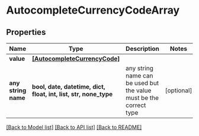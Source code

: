 # AutocompleteCurrencyCodeArray


## Properties
Name | Type | Description | Notes
------------ | ------------- | ------------- | -------------
**value** | [**[AutocompleteCurrencyCode]**](AutocompleteCurrencyCode.md) |  | 
**any string name** | **bool, date, datetime, dict, float, int, list, str, none_type** | any string name can be used but the value must be the correct type | [optional]

[[Back to Model list]](../README.md#documentation-for-models) [[Back to API list]](../README.md#documentation-for-api-endpoints) [[Back to README]](../README.md)


